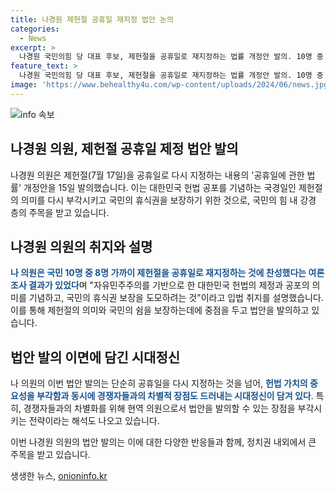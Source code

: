 ```yaml
---
title: 나경원 제헌절 공휴일 재지정 법안 논의
categories:
  - News
excerpt: >
  나경원 국민의힘 당 대표 후보, 제헌절을 공휴일로 재지정하는 법률 개정안 발의. 10명 중 8명이 찬성하는 여론조사 결과 속에 국민의 휴식권 보장하고, 헌법의 중요성 부각. 한편, 경쟁자들에 비해 현역으로 법안을 발의할 수 있는 장점을 부각하는 의도로도 풀이된다.
feature_text: >
  나경원 국민의힘 당 대표 후보, 제헌절을 공휴일로 재지정하는 법률 개정안 발의. 10명 중 8명이 찬성하는 여론조사 결과 속에 국민의 휴식권 보장하고, 헌법의 중요성 부각. 한편, 경쟁자들에 비해 현역으로 법안을 발의할 수 있는 장점을 부각하는 의도로도 풀이된다.
image: 'https://www.behealthy4u.com/wp-content/uploads/2024/06/news.jpg'
---
```


<p><img src="https://www.behealthy4u.com/wp-content/uploads/2024/06/news.jpg" alt="info 속보" /></p>

<h2 data-ke-size="size26">나경원 의원, 제헌절 공휴일 제정 법안 발의</h2>

<p data-ke-size="size16">나경원 의원은 제헌절(7월 17일)을 공휴일로 다시 지정하는 내용의 '공휴일에 관한 법률' 개정안을 15일 발의했습니다. 이는 대한민국 헌법 공포를 기념하는 국경일인 제헌절의 의미를 다시 부각시키고 국민의 휴식권을 보장하기 위한 것으로, 국민의 힘 내 강경 층의 주목을 받고 있습니다.</p>

<h2 data-ke-size="size26">나경원 의원의 취지와 설명</h2>

<p data-ke-size="size16"><b><span style="color: #1a5490;">나 의원은 국민 10명 중 8명 가까이 제헌절을 공휴일로 재지정하는 것에 찬성했다는 여론조사 결과가 있었다</span></b>며 "자유민주주의를 기반으로 한 대한민국 헌법의 제정과 공포의 의미를 기념하고, 국민의 휴식권 보장을 도모하려는 것"이라고 입법 취지를 설명했습니다. 이를 통해 제헌절의 의미와 국민의 쉼을 보장하는데에 중점을 두고 법안을 발의하고 있습니다.</p>

<h2 data-ke-size="size26">법안 발의 이면에 담긴 시대정신</h2>

<p data-ke-size="size16">나 의원의 이번 법안 발의는 단순히 공휴일을 다시 지정하는 것을 넘어, <b><span style="color: #1a5490;">헌법 가치의 중요성을 부각함과 동시에 경쟁자들과의 차별적 장점도 드러내는 시대정신이 담겨 있다</span></b>. 특히, 경쟁자들과의 차별화를 위해 현역 의원으로서 법안을 발의할 수 있는 장점을 부각시키는 전략이라는 해석도 나오고 있습니다.</p>

<p>이번 나경원 의원의 법안 발의는 이에 대한 다양한 반응들과 함께, 정치권 내외에서 큰 주목을 받고 있습니다.</p>
생생한 뉴스, <a href="https://onioninfo.kr" rel="dofollow">onioninfo.kr</a>


